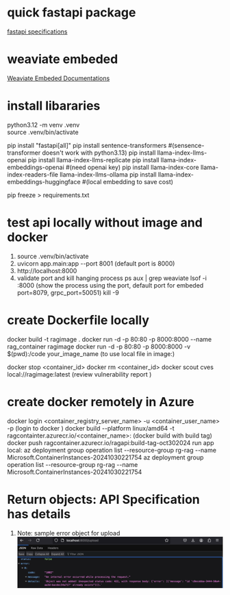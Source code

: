 # quick fastapi package 
[fastapi specifications](https://pypi.org/project/fastapi/)
# weaviate embeded
[Weaviate Embeded Documentations](https://weaviate.io/developers/weaviate/installation/embedded) 

# install libararies
python3.12 -m venv .venv  
source .venv/bin/activate

pip install "fastapi[all]"
pip install sentence-transformers  #(sensence-transformer doesn't work with python3.13)
pip install llama-index-llms-openai
pip install llama-index-llms-replicate
pip install llama-index-embeddings-openai #(need openai key)
pip install llama-index-core llama-index-readers-file llama-index-llms-ollama 
pip install llama-index-embeddings-huggingface #(local embedding to save cost)

pip freeze > requirements.txt


# test api locally without image and docker
1. source .venv/bin/activate
2. uvicorn app.main:app --port 8001 (default port is 8000)
3. http://localhost:8000 
4. validate port and kill hanging process
ps aux | grep weaviate
lsof -i :8000 (show the process using the port, default port for embeded port=8079, grpc_port=50051)
kill -9 <pid>

# create Dockerfile locally 
docker build -t ragimage .
docker run -d -p 80:80 -p 8000:8000 --name rag_container ragimage
docker run -d -p 80:80 -p 8000:8000 -v $(pwd):/code your_image_name (to use local file in image:)

docker stop <container_id>
docker rm <container_id>
docker scout cves local://ragimage:latest (review vulnerability report )

# create docker remotely in Azure
docker login  <container_registry_server_name> -u  <container_user_name> -p <pwd> (login to docker )
docker build  --platform linux/amd64 -t ragcontainter.azurecr.io/<container_name>:<build-tag-Oct302024>  (docker build with build tag)
docker push ragcontainer.azurecr.io/ragapi:build-tag-oct302024
run app local: az deployment group operation list --resource-group rg-rag --name Microsoft.ContainerInstances-20241030221754
az deployment group operation list --resource-group rg-rag --name Microsoft.ContainerInstances-20241030221754

# Return objects: API Specification has details
1. Note:  sample error object for upload ![alt text](image.png)
   